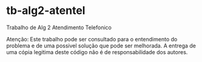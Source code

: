 tb-alg2-atentel
=========

Trabalho de Alg 2 Atendimento Telefonico

Atenção: Este trabalho pode ser consultado para o entendimento
do problema e de uma possivel solução que pode ser melhorada.
A entrega de uma cópia legitima deste código não é de
responsabilidade dos autores.
